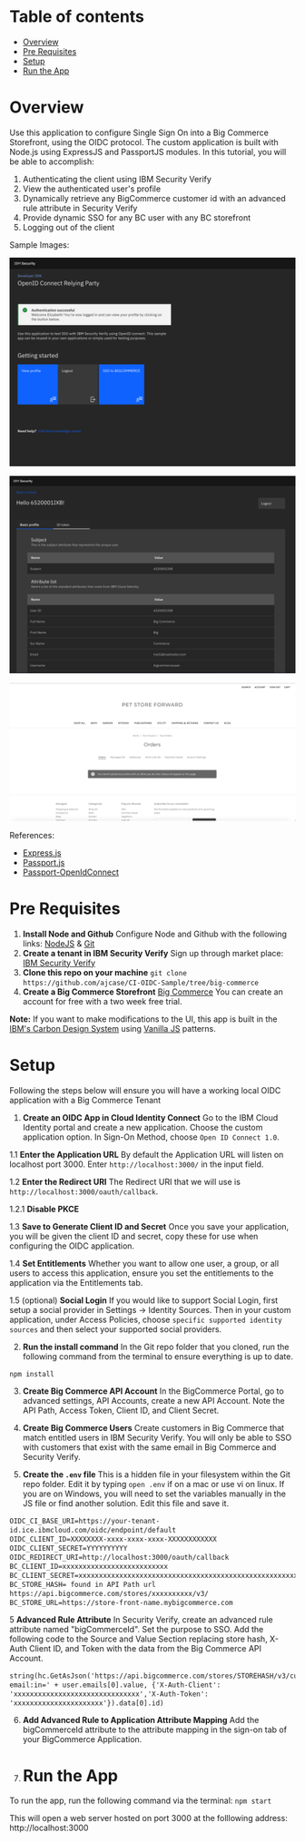 <!-- TOC -->
# Table of contents
- [Overview](#overview)
- [Pre Requisites](#pre-requisites)
- [Setup](#setup)
- [Run the App](#run-the-app)

<!-- /TOC -->

# Overview
Use this application to configure Single Sign On into a Big Commerce Storefront, using the OIDC protocol. The custom application is built with Node.js using ExpressJS and PassportJS modules. In this tutorial, you will be able to accomplish:
1.	Authenticating the client using IBM Security Verify
2.	View the authenticated user's profile
3.	Dynamically retrieve any BigCommerce customer id with an advanced rule attribute in Security Verify 
4.  Provide dynamic SSO for any BC user with any BC storefront 
5.	Logging out of the client

Sample Images:

![Authenticate](Photo1.png)

![Profile Viewer](Photo2.png)

![Dynamic SSO](Photo3.png)

References: 
- [Express.js](https://expressjs.com/) 
- [Passport.js](http://www.passportjs.org/)
- [Passport-OpenIdConnect](https://github.com/jaredhanson/passport-openidconnect)

# Pre Requisites

1. **Install Node and Github**
Configure Node and Github with the following links: [NodeJS](https://nodejs.org/en/download/) & [Git](https://desktop.github.com/)
2. **Create a tenant in IBM Security Verify**
Sign up through market place: [IBM Security Verify](https://www.ibm.com/us-en/marketplace/cloud-identity)
3. **Clone this repo on your machine**
`git clone https://github.com/ajcase/CI-OIDC-Sample/tree/big-commerce`
4. **Create a Big Commerce Storefront** [Big Commerce](https://www.bigcommerce.com/) You can create an account for free with a two week free trial. 

**Note:** If you want to make modifications to the UI, this app is built in the [IBM's Carbon Design System](https://carbondesignsystem.com) using [Vanilla JS](https://the-carbon-components.netlify.com/) patterns.

# Setup

Following the steps below will ensure you will have a working local OIDC application with a Big Commerce Tenant 

1. **Create an OIDC App in Cloud Identity Connect**
Go to the IBM Cloud Identity portal and create a new application. Choose the custom application option. In Sign-On Method, choose `Open ID Connect 1.0`.

1.1 **Enter the Application URL**
By default the Application URL will listen on localhost port 3000. Enter `http://localhost:3000/` in the input field. 

1.2 **Enter the Redirect URI**
The Redirect URI that we will use is `http://localhost:3000/oauth/callback`. 

1.2.1 **Disable PKCE**

1.3 **Save to Generate Client ID and Secret**
Once you save your application, you will be given the client ID and secret, copy these for use when configuring the OIDC application. 

1.4 **Set Entitlements**
Whether you want to allow one user, a group, or all users to access this application, ensure you set the entitlements to the application via the Entitlements tab.

1.5 (optional) **Social Login**
If you would like to support Social Login, first setup a social provider in Settings -> Identity Sources. Then in your custom application, under Access Policies, choose `specific supported identity sources` and then select your supported social providers.


2. **Run the install command**
In the Git repo folder that you cloned, run the following command from the terminal to ensure everything is up to date. 

```
npm install
```

3. **Create Big Commerce API Account**
In the BigCommerce Portal, go to advanced settings, API Accounts, create a new API Account. Note the API Path, Access Token, Client ID, and Client Secret. 

4. **Create Big Commerce Users**
Create customers in Big Commerce that match entitled users in IBM Security Verify. You will only be able to SSO with customers that exist with the same email in Big Commerce and Security Verify. 

5. **Create the `.env` file**
This is a hidden file in your filesystem within the Git repo folder. Edit it by typing `open .env` if on a mac or use vi on linux. If you are on Windows, you will need to set the variables manually in the JS file or find another solution. 
Edit this file and save it. 
```
OIDC_CI_BASE_URI=https://your-tenant-id.ice.ibmcloud.com/oidc/endpoint/default
OIDC_CLIENT_ID=XXXXXXXX-xxxx-xxxx-xxxx-XXXXXXXXXXXX
OIDC_CLIENT_SECRET=YYYYYYYYYY
OIDC_REDIRECT_URI=http://localhost:3000/oauth/callback
BC_CLIENT_ID=xxxxxxxxxxxxxxxxxxxxxxxxxx
BC_CLIENT_SECRET=xxxxxxxxxxxxxxxxxxxxxxxxxxxxxxxxxxxxxxxxxxxxxxxxxxxxxxxxxxxxxxxx
BC_STORE_HASH= found in API Path url  https://api.bigcommerce.com/stores/xxxxxxxxxx/v3/
BC_STORE_URL=https://store-front-name.mybigcommerce.com
```

5 **Advanced Rule Attribute**
In Security Verify, create an advanced rule attribute named "bigCommerceId". Set the purpose to SSO. Add the following code to the Source and Value Section replacing store hash, X-Auth Client ID, and Token with the data from the Big Commerce API Account. 

```
string(hc.GetAsJson('https://api.bigcommerce.com/stores/STOREHASH/v3/customers?email:in=' + user.emails[0].value, {'X-Auth-Client': 'xxxxxxxxxxxxxxxxxxxxxxxxxxxxxxx','X-Auth-Token': 'xxxxxxxxxxxxxxxxxxxxxx'}).data[0].id)
```

6. **Add Advanced Rule to Application Attribute Mapping**
Add the bigCommerceId attribute to the attribute mapping in the sign-on tab of your BigCommerce Application.

7. # Run the App
To run the app, run the following command via the terminal:
`npm start`

This will open a web server hosted on port 3000 at the folllowing address: http://localhost:3000
